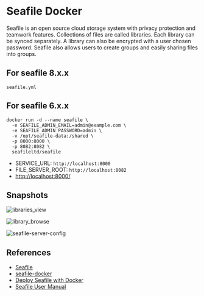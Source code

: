 # Seafile Docker

Seafile is an open source cloud storage system with privacy protection and teamwork features. Collections of files are called libraries. Each library can be synced separately. A library can also be encrypted with a user chosen password. Seafile also allows users to create groups and easily sharing files into groups.

## For seafile 8.x.x
`seafile.yml`

## For seafile 6.x.x
```
docker run -d --name seafile \
  -e SEAFILE_ADMIN_EMAIL=admin@example.com \
  -e SEAFILE_ADMIN_PASSWORD=admin \
  -v /opt/seafile-data:/shared \
  -p 8000:8000 \
  -p 8082:8082 \
  seafileltd/seafile
```

- SERVICE_URL: `http://localhost:8000`
- FILE_SERVER_ROOT: `http://localhost:8082`
- [http://localhost:8000/](http://localhost:8000/)

## Snapshots
![libraries_view](https://help.seafile.com/file_folder_managing/imgs/libraries_view.png)

![library_browse](https://help.seafile.com/file_folder_managing/imgs/library_browse.png)

![seafile-server-config](https://manual.seafile.com/images/seafile-server-config.png)

## References
- [Seafile](https://github.com/haiwen/seafile)
- [seafile-docker](https://github.com/haiwen/seafile-docker)
- [Deploy Seafile with Docker](https://manual.seafile.com/docker/deploy_seafile_with_docker/)
- [Seafile User Manual](https://help.seafile.com/)